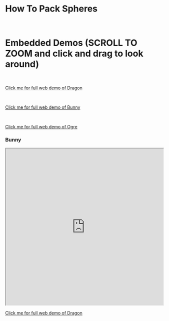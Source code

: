 # How To Pack Spheres 

<br />

[//]: # (Embedding the requested HTML pages)

# Embedded Demos (SCROLL TO ZOOM and click and drag to look around)

<br />


[Click me for full web demo of Dragon](https://dimitrichrysafis.github.io/media/post8/dragon.html)

<br />


[Click me for full web demo of Bunny](https://dimitrichrysafis.github.io/media/post8/bunny.html)

<br />


[Click me for full web demo of Ogre](https://dimitrichrysafis.github.io/media/post8/ogre.html)

### Bunny
<iframe src="https://dimitrichrysafis.github.io/media/post8/bunny.html" width="100%" height="500px"></iframe>

[Click me for full web demo of Dragon](https://dimitrichrysafis.github.io/media/post8/dragon.html)






